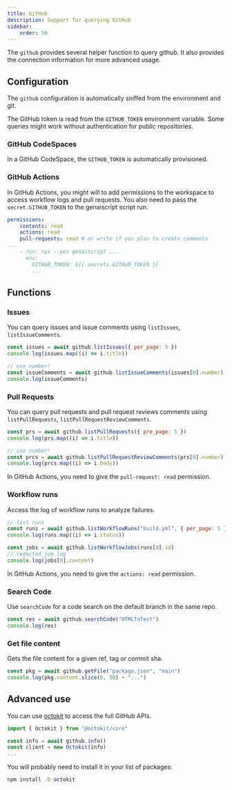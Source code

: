 ```yaml
---
title: GitHub
description: Support for querying GitHub
sidebar:
    order: 50
---
```


The `github` provides several helper function to query github. It also provides the connection information for more advanced usage.

## Configuration

The `github` configuration is automatically sniffed from the environment and git.

The GitHub token is read from the `GITHUB_TOKEN` environment variable. Some queries might work without authentication for public repositories.

### GitHub CodeSpaces

In a GitHub CodeSpace, the `GITHUB_TOKEN` is automatically provisioned.

### GitHub Actions

In GitHub Actions, you might will to add permissions to the
workspace to access workflow logs and pull requests. You also need to pass the `secret.GITHUB_TOKEN` to the genaiscript script run.

```yml title="genai.yml" 'actions: read' 'GITHUB_TOKEN: ${{ secrets.GITHUB_TOKEN }}'
permissions:
    contents: read
    actions: read
    pull-requests: read # or write if you plan to create comments
...
    - run: npx --yes genaiscript ...
      env:
        GITHUB_TOKEN: ${{ secrets.GITHUB_TOKEN }}
        ...
```

## Functions

### Issues

You can query issues and issue comments using `listIssues`, `listIssueComments`.

```js
const issues = await github.listIssues({ per_page: 5 })
console.log(issues.map((i) => i.title))

// use number!
const issueComments = await github.listIssueComments(issues[0].number)
console.log(issueComments)
```

### Pull Requests

You can query pull requests and pull request reviews comments using `listPullRequests`, `listPullRequestReviewComments`.

```js
const prs = await github.listPullRequests({ pre_page: 5 })
console.log(prs.map((i) => i.title))

// use number!
const prcs = await github.listPullRequestReviewComments(prs[0].number)
console.log(prcs.map((i) => i.body))
```

In GitHub Actions, you need to give the `pull-request: read` permission.

### Workflow runs

Access the log of workflow runs to analyze failures.

```js
// list runs
const runs = await github.listWorkflowRuns("build.yml", { per_page: 5 })
console.log(runs.map((i) => i.status))

const jobs = await github.listWorkflowJobs(runs[0].id)
// redacted job log
console.log(jobs[0].content)
```

In GitHub Actions, you need to give the `actions: read` permission.

### Search Code

Use `searchCode` for a code search on the default branch in the same repo.

```js
const res = await github.searchCode("HTMLToText")
console.log(res)
```

### Get file content

Gets the file content for a given ref, tag or commit sha.

```js
const pkg = await github.getFile("package.json", "main")
console.log(pkg.content.slice(0, 50) + "...")
```

## Advanced use

You can use [octokit](https://www.npmjs.com/package/octokit) to access the full GitHub APIs.

```js
import { Octokit } from "@octokit/core"

const info = await github.info()
const client = new Octokit(info)
...
```

You will probably need to install it in your list of packages:

```sh
npm install -D octokit
```
